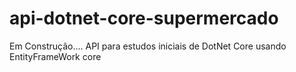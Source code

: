 # api-dotnet-core-supermercado
Em Construção.... API para estudos iniciais de DotNet Core usando EntityFrameWork core

